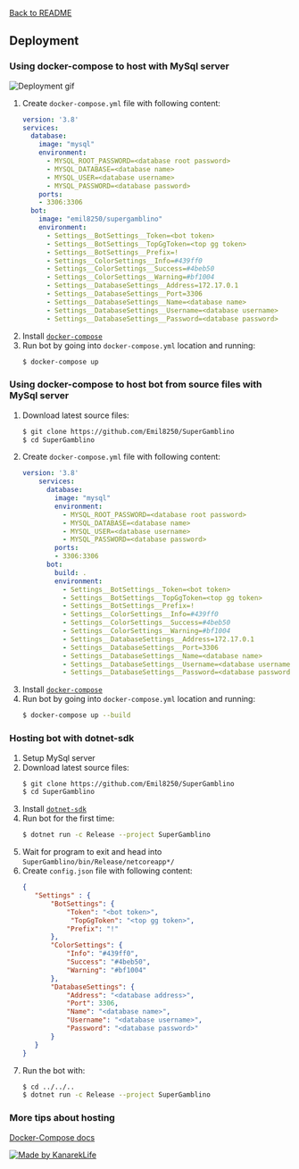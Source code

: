 ﻿[Back to README](../README.md)
## Deployment
### Using docker-compose to host with MySql server
![Deployment gif](media/deployment.gif)
1. Create `docker-compose.yml` file with following content:
    ```yaml
    version: '3.8'
    services:
      database:
        image: "mysql"
        environment:
          - MYSQL_ROOT_PASSWORD=<database root password>
          - MYSQL_DATABASE=<database name>
          - MYSQL_USER=<database username>
          - MYSQL_PASSWORD=<database password>
        ports:
        - 3306:3306
      bot:
        image: "emil8250/supergamblino"
        environment:
          - Settings__BotSettings__Token=<bot token>
          - Settings__BotSettings__TopGgToken=<top gg token>
          - Settings__BotSettings__Prefix=!
          - Settings__ColorSettings__Info=#439ff0
          - Settings__ColorSettings__Success=#4beb50
          - Settings__ColorSettings__Warning=#bf1004
          - Settings__DatabaseSettings__Address=172.17.0.1
          - Settings__DatabaseSettings__Port=3306
          - Settings__DatabaseSettings__Name=<database name>
          - Settings__DatabaseSettings__Username=<database username>
          - Settings__DatabaseSettings__Password=<database password>
    ```
2. Install [`docker-compose`](https://docs.docker.com/compose/install/)
3. Run bot by going into `docker-compose.yml` location and running:
    ```sh
   $ docker-compose up
    ```
### Using docker-compose to host bot from source files with MySql server
1. Download latest source files:
    ```sh
   $ git clone https://github.com/Emil8250/SuperGamblino
   $ cd SuperGamblino
    ```
2. Create `docker-compose.yml` file with following content:
    ```yaml
    version: '3.8'
        services:
          database:
            image: "mysql"
            environment:
              - MYSQL_ROOT_PASSWORD=<database root password>
              - MYSQL_DATABASE=<database name>
              - MYSQL_USER=<database username>
              - MYSQL_PASSWORD=<database password>
            ports:
            - 3306:3306
          bot:
            build: .
            environment:
              - Settings__BotSettings__Token=<bot token>
              - Settings__BotSettings__TopGgToken=<top gg token>
              - Settings__BotSettings__Prefix=!
              - Settings__ColorSettings__Info=#439ff0
              - Settings__ColorSettings__Success=#4beb50
              - Settings__ColorSettings__Warning=#bf1004
              - Settings__DatabaseSettings__Address=172.17.0.1
              - Settings__DatabaseSettings__Port=3306
              - Settings__DatabaseSettings__Name=<database name>
              - Settings__DatabaseSettings__Username=<database username>
              - Settings__DatabaseSettings__Password=<database password>
    ```
3. Install [`docker-compose`](https://docs.docker.com/compose/install/)
4. Run bot by going into `docker-compose.yml` location and running:
    ```sh
   $ docker-compose up --build
    ``` 
### Hosting bot with dotnet-sdk
1. Setup MySql server
2. Download latest source files:
    ```sh
   $ git clone https://github.com/Emil8250/SuperGamblino
   $ cd SuperGamblino
    ```
 4. Install [`dotnet-sdk`](https://dotnet.microsoft.com/download)
 5. Run bot for the first time:
    ```sh
    $ dotnet run -c Release --project SuperGamblino
    ```
 6. Wait for program to exit and head into `SuperGamblino/bin/Release/netcoreapp*/`
 7. Create `config.json` file with following content:
     ```json
     {
     	"Settings" : {
     		"BotSettings": {
     			"Token": "<bot token>",
                 "TopGgToken": "<top gg token>",
     			"Prefix": "!"
     		},
     		"ColorSettings": {
     			"Info": "#439ff0",
     			"Success": "#4beb50",
     			"Warning": "#bf1004"
     		},
     		"DatabaseSettings": {
     			"Address": "<database address>",
     			"Port": 3306,
     			"Name": "<database name>",
     			"Username": "<database username>",
     			"Password": "<database password>"
     		}	
     	}
     }
     ```
 8. Run the bot with:
    ```sh
    $ cd ../../..
    $ dotnet run -c Release --project SuperGamblino
     ```
### More tips about hosting
[Docker-Compose docs](https://docs.docker.com/compose/)

[![Made by KanarekLife](https://img.shields.io/badge/MadeBy-KanarekLife-yellow?style=for-the-badge)](https://github.com/KanarekLife)

